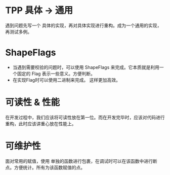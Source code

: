 # TPP 具体 -> 通用
遇到问题先写一个 具体的实现，再对具体实现进行重构。成为一个通用的实现，再测试多例。
# ShapeFlags
- 当遇到需要校验的问题时，可以使用 ShapeFlags 来完成。它本质就是利用一个固定的 Flag 表示一些意义。方便判断。
- 在实现Flag时可以使用二进制来完成。 这样更加高效。
# 可读性 & 性能
在开发过程中，我们应该将可读性放在第一位。而在开发完毕时，应该对代码进行重构，此时应该讲重心放在性能上。
# 可维护性
面对常用的赋值，使用 单独的函数进行包裹，在调试时可以在该函数中进行断点。方便统计。所有为该函数赋值的点。